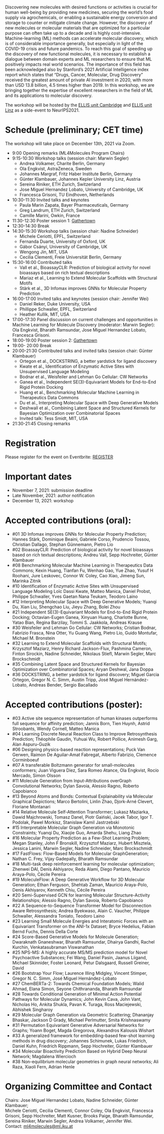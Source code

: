 Discovering new molecules with desired functions or activities is crucial for human well-being by providing new medicines, securing the world’s food supply via agrochemicals, or enabling a sustainable energy conversion and storage to counter or mitigate climate change. However, the discovery of new molecules or molecular materials that are optimized for a particular purpose can often take up to a decade and is highly cost-intensive. Machine-learning (ML) methods can accelerate molecular discovery, which is of considerable importance generally, but especially in light of the COVID-19 crisis and future pandemics. To reach this goal of speeding up the discovery of new functional molecules, it is necessary to establish a dialogue between domain experts and ML researchers to ensure that ML positively impacts real world scenarios. The importance of this field has been acknowledged also by Stanford’s 2021 Artificial Intelligence index report which states that “Drugs, Cancer, Molecular, Drug Discovery” received the greatest amount of private AI investment in 2020, with more than USD 13.8 billion, 4.5 times higher than 2019. In this workshop, we are bringing together the expertise of excellent researchers in the field of ML and its applications to molecular discovery. 

The workshop will be hosted by the [ELLIS unit Cambridge](http://www.ellis.eng.cam.ac.uk/) and [ELLIS unit Linz](https://www.jku.at/en/lit-artificial-intelligence-lab/ellis-unit-linz/) as a side-event to NeurIPS2021.

# Schedule (preliminary; CET time)
The workshop will take place on December 13th, 2021 via Zoom.

 - 9:00 Opening remarks (ML4Molecules Program Chairs)
 - 9:15-10:30 Workshop talks (session chair: Marwin Segler)
     - Andrea Volkamer, Charite Berlin, Germany
     - Ola Engkvist, AstraZeneca, Sweden
     - Johannes Margraf, Fritz Haber Institute Berlin, Germany
     - Günter Klambauer, Johannes Kepler University Linz, Austria
     - Sereina Riniker, ETH Zurich, Switzerland
     - Jose Miguel Hernandez Lobato, University of Cambridge, UK
     - Francesca Grisoni, TU Eindhoven, Netherlands
 - 10:30-11:30 Invited talks and keynotes
     - Paula Marin Zapata, Bayer Pharmaceuticals, Germany
     - Greg Landrum, ETH Zurich, Switzerland  
     - Camille Marini, Owkin, France
 - 11:30-12:30 Poster session 1: [Gathertown](https://gather.town/app/XxPF6ZjaEcenEP1e/MDworkshop)
 - 12:30-14:30 Break
 - 14:30-15:30 Workshop talks (session chair: Nadine Schneider)
     - Michele Ceriotti, EPFL, Switzerland
     - Fernanda Duarte, University of Oxford, UK
     - Gábor Csányi, University of Cambridge, UK
     - Wengong Jin, MIT, USA
     - Cecilia Clementi, Freie Universität Berlin, Germany
 - 15:30-16:00 Contributed talks
     - Vall et al., BioassayCLR: Prediction of biological activity for novel bioassays based on rich textual descriptions
     - Mariaz et al., Learning to Extend Molecular Scaffolds with Structural Motifs
     - Stärk et al., 3D Infomax improves GNNs for Molecular Property Prediction
 - 16:00-17:00 Invited talks and keynotes (session chair: Jennifer Wei)
     - Daniel Reker, Duke University, USA
     - Phillippe Schwaller, EPFL, Switzerland
     - Heather Kullik, MIT, USA
 - 17:00-17:30 Panel discussion on current challenges and opportunities in Machine Learning for Molecule Discovery (moderator: Marwin Segler): Ola Engkvist, Bharath Ramsundar, Jose Miguel Hernandez Lobato, Francesca Grisoni. 
 - 18:00-19:00 Poster session 2: [Gathertown](https://gather.town/app/XxPF6ZjaEcenEP1e/MDworkshop)
 - 19:00- 20:00 Break
 - 20:00-21:30 Contributed talks and invited talks (session chair: Günter Klambauer)
     - Ortegon et al., DOCKSTRING, a better yardstick for ligand discovery
     - Kwate et al., Identification of Enzymatic Active Sites with Unsupervised Language Modeling
     - Bodnar et al., Weisfeiler and Lehman Go Cellular: CW Networks
     - Ganea et al., Independent SE(3)-Equivariant Models for End-to-End Rigid Protein Docking
     - Huang et al., Benchmarking Molecular Machine Learning in Therapeutics Data Commons
     - Du et al., Interpreting Molecular Space with Deep Generative Models
     - Deshwall et al., Combining Latent Space and Structured Kernels for Bayesian Optimization over Combinatorial Spaces
     - Invited talk: Tess Smidt, MIT, USA
 - 21:30-21:45 Closing remarks


# Registration
Please register for the event on Eventbrite: [REGISTER](https://www.eventbrite.com/e/ellis-machine-learning-for-molecule-discovery-workshop-tickets-205676733647)

# Important dates
 - November 7, 2021: submission deadline
 - Late November, 2021: author notification
 - December 13, 2021: workshop

# Accepted contributions (oral):
- &#35;01 3D Infomax improves GNNs for Molecular Property Prediction; Hannes Stärk, Dominique Beaini, Gabriele Corso, Prudencio Tossou, Christian Dallago, Stephan Günnemann, Pietro Lio
- &#35;02 BioassayCLR: Prediction of biological activity for novel bioassays based on rich textual descriptions; Andreu Vall, Sepp Hochreiter, Günter Klambauer
- &#35;08 Benchmarking Molecular Machine Learning in Therapeutics Data Commons; Kexin Huang, Tianfan Fu, Wenhao Gao, Yue Zhao, Yusuf H Roohani, Jure Leskovec, Connor W. Coley, Cao Xiao, Jimeng Sun, Marinka Zitnik
- &#35;10 Identification of Enzymatic Active Sites with Unsupervised Language Modeling	Loïc Dassi Kwate, Matteo Manica, Daniel Probst, Philippe Schwaller, Yves Gaetan Nana Teukam, Teodoro Laino
- &#35;12 Interpreting Molecular Space with Deep Generative Models; Yuanqi Du, Xian Liu, Shengchao Liu, Jieyu Zhang, Bolei Zhou
- &#35;21 Independent SE(3)-Equivariant Models for End-to-End Rigid Protein Docking; Octavian-Eugen Ganea, Xinyuan Huang, Charlotte Bunne, Yatao Bian, Regina Barzilay, Tommi S. Jaakkola, Andreas Krause
- &#35;30 Weisfeiler and Lehman Go Cellular: CW Networks; Cristian Bodnar, Fabrizio Frasca, Nina Otter, Yu Guang Wang, Pietro Lio, Guido Montufar, Michael M. Bronstein
- &#35;32 Learning to Extend Molecular Scaffolds with Structural Motifs; Krzysztof Maziarz, Henry Richard Jackson-Flux, Pashmina Cameron, Finton Sirockin, Nadine Schneider, Nikolaus Stiefl, Marwin Segler, Marc Brockschmidt
- &#35;35 Combining Latent Space and Structured Kernels for Bayesian Optimization over Combinatorial Spaces; Aryan Deshwal, Jana Doppa
- &#35;36 DOCKSTRING, a better yardstick for ligand discovery; Miguel Garcia Ortegon, Gregor N. C. Simm, Austin Tripp, José Miguel Hernández-Lobato, Andreas Bender, Sergio Bacallado


# Accepted contributions (poster):
 - &#35;03 Active site sequence representation of human kinases outperforms full sequence for affinity prediction; Jannis Born, Tien Huynh, Astrid Stroobants, Wendy Cornell, Matteo Manica
 - &#35;04 Learning Discrete Neural Reaction Class to Improve Retrosynthesis Prediction; Théophile Gaudin, Yuhuai Wu, Robert Pollice, Animesh Garg, Alan Aspuru-Guzik
 - &#35;06 Designing physics-based reaction representations; Puck Van Gerwen, Raimon De Aguilar-Amat Fabregat, Alberto Fabrizio, Clemence Corminboeuf
 - &#35;07 A transferable Boltzmann generator for small-molecules conformers; Juan Viguera Diez, Sara Romeo Atance, Ola Engkvist, Rocío Mercado, Simon Olsson
 - &#35;11 Molecule Generation from Input-Attributions overGraph Convolutional Networks; Dylan Savoia, Alessio Ragno, Roberto Capobianco
 - &#35;13 Beyond Atoms and Bonds: Contextual Explainability via Molecular Graphical Depictions; Marco Bertolini, Linlin Zhao, Djork-Arné Clevert, Floriane Montanari
 - &#35;14 Relative Molecule Self-Attention Transformer; Lukasz Maziarka, Dawid Majchrowski, Tomasz Danel, Piotr Gaiński, Jacek Tabor, Igor T. Podolak, Pawel Morkisz, Stanislaw Kamil Jastrzebski
 - &#35;15 Interpretable Molecular Graph Generation via Monotonic Constraints; Yuanqi Du, Xiaojie Guo, Amarda Shehu, Liang Zhao
 - &#35;16 Molecular Property Prediction as a Few-Shot Learning Problem; Megan Stanley, John F Bronskill, Krzysztof Maziarz, Hubert Misztela, Jessica Lanini, Marwin Segler, Nadine Schneider, Marc Brockschmidt
 - &#35;17 FastFlows: Flow-Based Models for Molecular GraphGeneration; Nathan C. Frey, Vijay Gadepally, Bharath Ramsundar
 - &#35;18 Multi-task deep reinforcement learning for molecular optimization; Zhenwei DAI, Denis Akhiyarov, Reda Alami, Diego Pantano, Mauricio Araya-Polo, Cécile Pereira
 - &#35;19 MoleculeFlow: A Deep Generative Workflow for 3D Molecular Generation; Ethan Ferguson, Shehtab Zaman, Mauricio Araya-Polo, Denis Akhiyarov, Kenneth Chiu, Cécile Pereira
 - &#35;20 Semi-Supervised GCN for learning Molecular Structure-Activity Relationships; Alessio Ragno, Dylan Savoia, Roberto Capobianco
 - &#35;22 A Sequence-to-Sequence Transformer Model for Disconnection Aware Retrosynthesis; Andrea Byekwaso, Alain C. Vaucher, Philippe Schwaller, Alessandra Toniato, Teodoro Laino
 - &#35;23 Learning Small Molecule Energies and Interatomic Forces with an Equivariant Transformer on the ANI-1x Dataset; Bryce Hedelius, Fabian Bernd Fuchs, Dennis Della Corte
 - &#35;24 Score-Based Generative Models for Molecule Generation; Dwaraknath Gnaneshwar, Bharath Ramsundar, Dhairya Gandhi, Rachel Kurchin, Venkatasubraman Viswanathan
 - &#35;25 NPS-MS: A highly accurate MS/MS prediction model for Novel Psychoactive Substances; Fei Wang, Daniel Pasin, Jaanus Liigand, Michael Skinnider, Foster Leonard, Petur Dalsgaard, Russell Greiner, David 
 - &#35;26 Bootstrap Your Flow; Laurence Illing Midgley, Vincent Stimper, Gregor N. C. Simm, José Miguel Hernández-Lobato
 - &#35;27 ChemBERTa-2: Towards Chemical Foundation Models; Walid Ahmad, Elana Simon, Seyone Chithrananda, Bharath Ramsundar
 - &#35;28 Towards Conditional Generation of Minimal Action Potential Pathways for Molecular Dynamics; John Kevin Cava, John Vant, Nicholas Ho, Ankita Shukla, Pavan K. Turaga, Ross Maciejewski, Abhishek Singharoy
 - &#35;29 Molecular Graph Generation via Geometric Scattering; Dhananjay Bhaskar, Jackson D Grady, Michael Perlmutter, Smita Krishnaswamy
 - &#35;31 Permutation Equivariant Generative Adversarial Networks for Graphs; Yoann Boget, Magda Gregorova, Alexandros Kalousis
Wishart
 - &#35;33 A generalized framework for embedding-based few-shot learning methods in drug discovery; Johannes Schimunek, Lukas Friedrich, Daniel Kuhn, Friedrich Rippmann, Sepp Hochreiter, Günter Klambauer	
 - &#35;34 Molecular Bioactivity Prediction Based on Hybrid Deep Neural Network; Magdalena Wiercioch
 - &#35;38 Non-equilibrium molecular geometries in graph neural networks; Ali Raza, Xiaoli Fern, Adrian Henle


	

# Organizing Committee and Contact
Chairs: Jose Miguel Hernandez Lobato, Nadine Schneider, Günter Klambauer;  
Michele Ceriotti,
Cecilia Clementi,
Connor Coley, 
Ola Engkvist, 
Francesca Grisoni,
Sepp Hochreiter,
Matt Kusner, 
Brooks Paige, 
Bharath Ramsundar,
Sereina Riniker,
Marwin Segler, 
Andrea Volkamer,
Jennifer Wei.  
Contact: ml4molecules@ml.jku.at
